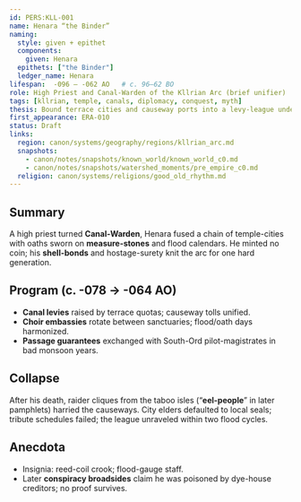 ```yaml
---
id: PERS:KLL-001
name: Henara “the Binder”
naming:
  style: given + epithet
  components:
    given: Henara
  epithets: ["the Binder"]
  ledger_name: Henara
lifespan:  -096 – -062 AO   # c. 96–62 BO
role: High Priest and Canal-Warden of the Kllrian Arc (brief unifier)
tags: [kllrian, temple, canals, diplomacy, conquest, myth]
thesis: Bound terrace cities and causeway ports into a levy-league under temple seals; unity crumbled after his death amid “eel-people” raids.
first_appearance: ERA-010
status: Draft
links:
  region: canon/systems/geography/regions/kllrian_arc.md
  snapshots:
    - canon/notes/snapshots/known_world/known_world_c0.md
    - canon/notes/snapshots/watershed_moments/pre_empire_c0.md
  religion: canon/systems/religions/good_old_rhythm.md
---
```


## Summary
A high priest turned **Canal-Warden**, Henara fused a chain of temple-cities with oaths sworn on **measure-stones** and flood calendars. He minted no coin; his **shell-bonds** and hostage-surety knit the arc for one hard generation.

## Program (c. -078 → -064 AO)
- **Canal levies** raised by terrace quotas; causeway tolls unified.  
- **Choir embassies** rotate between sanctuaries; flood/oath days harmonized.  
- **Passage guarantees** exchanged with South-Ord pilot-magistrates in bad monsoon years.

## Collapse
After his death, raider cliques from the taboo isles (“**eel-people**” in later pamphlets) harried the causeways. City elders defaulted to local seals; tribute schedules failed; the league unraveled within two flood cycles.

## Anecdota
- Insignia: reed-coil crook; flood-gauge staff.  
- Later **conspiracy broadsides** claim he was poisoned by dye-house creditors; no proof survives.
